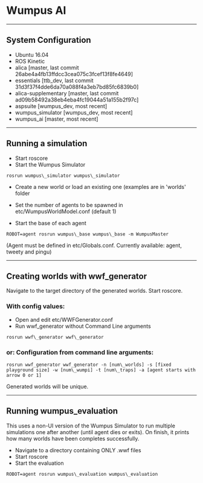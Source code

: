 # Wumpus AI 

----
## System Configuration
* Ubuntu 16.04
* ROS Kinetic
* alica [master, last commit 26abe4a4fb13ffdcc3cea075c3fcef13f8fe4649]
* essentials [ttb_dev, last commit 31d3f37f4dde6da70a088f4a3eb7bd85fc6839b0]
* alica-supplementary [master, last commit ad09b58492a38eb4eba4fc19044a51a155b2f97c]
* aspsuite  [wumpus_dev, most recent]
* wumpus_simulator [wumpus\_dev, most recent]
* wumpus_ai [master, most recent]

----
## Running a simulation

* Start roscore
* Start the Wumpus Simulator 
<!-- -->

    rosrun wumpus\_simulator wumpus\_simulator

* Create a new world or load an existing one (examples are in 'worlds' folder

* Set the number of agents to be spawned in etc/WumpusWorldModel.conf (default 1)

* Start the base of each agent
<!-- -->

    ROBOT=agent rosrun wumpus\_base wumpus\_base -m WumpusMaster

(Agent must be defined in etc/Globals.conf. Currently available: agent, tweety and pingu)


----
## Creating worlds with wwf_generator

Navigate to the target directory of the generated worlds.
Start roscore.

### With config values:

* Open and edit etc/WWFGenerator.conf 
* Run wwf\_generator without Command Line arguments

<!-- -->
    rosrun wwf\_generator wwf\_generator

### or: Configuration from command line arguments: 

    rosrun wwf_generator wwf_generator -n [num\_worlds] -s [fixed playground size] -w [num\_wumpi] -t [num\_traps] -a [agent starts with arrow 0 or 1]

Generated worlds will be unique.

----

## Running wumpus_evaluation

This uses a non-UI version of the Wumpus Simulator to run multiple simulations one after another (until agent dies or exits). On finish, it prints how many worlds have been completes successfully.

* Navigate to a directory containing ONLY .wwf files
* Start roscore
* Start the evaluation
<!-- -->
    ROBOT=agent rosrun wumpus\_evaluation wumpus\_evaluation
